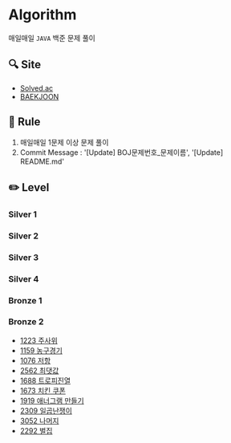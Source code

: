 # Algorithm
매일매일 `JAVA` 백준 문제 풀이

## 🔍 Site
- [Solved.ac](https://solved.ac)
- [BAEKJOON](https://www.acmicpc.net)

## 📏 Rule
1. 매일매일 1문제 이상 문제 풀이
2. Commit Message : '[Update] BOJ문제번호_문제이름', '[Update] README.md'

## ✏️ Level

### Silver 1
### Silver 2
### Silver 3
### Silver 4
### Bronze 1

### Bronze 2
- [1223 주사위](https://github.com/JegalEun/Algorithm_JAVA/blob/main/Week/Week01/BOJ1233.java)
- [1159 농구경기](https://github.com/JegalEun/Algorithm_JAVA/blob/main/Week/Week01/BOJ1159.java)
- [1076 저항](https://github.com/JegalEun/Algorithm_JAVA/blob/main/Week/Week01/BOJ1076.java)
- [2562 최댓값](https://github.com/JegalEun/Algorithm_JAVA/blob/main/Week/Week01/BOJ2562.java)
- [1688 트로피진열](https://github.com/JegalEun/Algorithm_JAVA/blob/main/Week/Week01/BOJ1668.java)
- [1673 치킨 쿠폰](https://github.com/JegalEun/Algorithm_JAVA/blob/main/Week/Week02/BOJ1673.java)
- [1919 애너그램 만들기](https://github.com/JegalEun/Algorithm_JAVA/blob/main/Week/Week02/BOJ1919.java)
- [2309 일곱난쟁이](https://github.com/JegalEun/Algorithm_JAVA/blob/main/Week/Week02/BOJ2309.java) 
- [3052 나머지](https://github.com/JegalEun/Algorithm_JAVA/blob/main/Week/Week02/BOJ3052.java)
- [2292 벌집](https://github.com/JegalEun/Algorithm_JAVA/blob/main/Week/Week02/BOJ2292.java)
